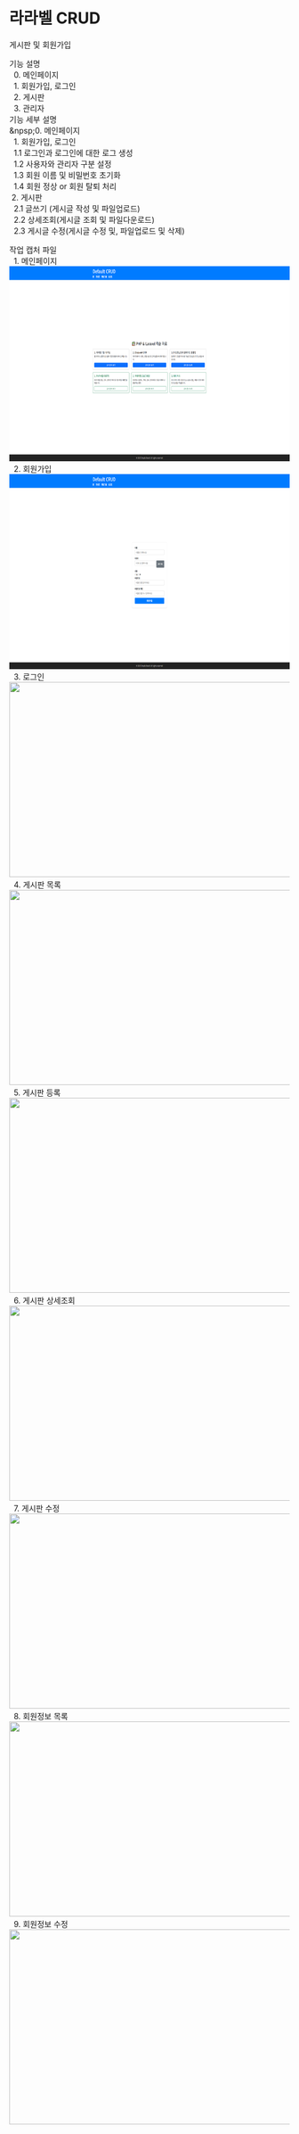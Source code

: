<h1> 라라벨 CRUD</h1>
<p>게시판 및 회원가입</p>
<p> 
    기능 설명 <br>
    &nbsp; 0. 메인페이지 <br>
    &nbsp; 1. 회원가입, 로그인 <br>
    &nbsp; 2. 게시판 <br>
    &nbsp; 3. 관리자 <br>
    기능 세부 설명 <br>
    &npsp;0. 메인페이지<br>
    &nbsp; 1. 회원가입, 로그인 <br>
    &nbsp;&nbsp;1.1 로그인과 로그인에 대한 로그 생성 <br>
    &nbsp;&nbsp;1.2 사용자와 관리자 구분 설정 <br>
    &nbsp;&nbsp;1.3 회원 이름 및 비밀번호 초기화 <br>
    &nbsp;&nbsp;1.4 회원 정상 or 회원 탈퇴 처리 <br>
    &nbsp;2. 게시판 <br>
    &nbsp;&nbsp;2.1 글쓰기 (게시글 작성 및 파일업로드) <br>
    &nbsp;&nbsp;2.2 상세조회(게시글 조회 및 파일다운로드) <br>
    &nbsp;&nbsp;2.3 게시글 수정(게시글 수정 및, 파일업로드 및 삭제) <br>
</p>
<p>
    작업 캡처 파일 <br>
    &nbsp; 1. 메인페이지 <br>
    <img src="./img/1.main.png" width="800" height="350" /> <br>
    &nbsp; 2. 회원가입 <br?>
    <img src="./img/2.register.png" width="800" height="350" /> <br>
    &nbsp; 3. 로그인 <br>
    <img src="./img/3.login" width="800" height="350" /> <br>
    &nbsp; 4. 게시판 목록 <br>
    <img src="./img/4.board_list" width="800" height="350" /> <br>
    &nbsp; 5. 게시판 등록 <br>
    <img src="./img/5.board_create" width="800" height="350" /> <br>
    &nbsp; 6. 게시판 상세조회 <br>
    <img src="./img/6.board_detail" width="800" height="350" /> <br>
    &nbsp; 7. 게시판 수정 <br>
    <img src="./img/7.board_edit" width="800" height="350" /> <br>
    &nbsp; 8. 회원정보 목록 <br>
    <img src="./img/8.user_list" width="800" height="350" /> <br>
    &nbsp; 9. 회원정보 수정 <br>
    <img src="./img/9.user_edit" width="800" height="350" /> <br>
</p>
    
    
    
    

